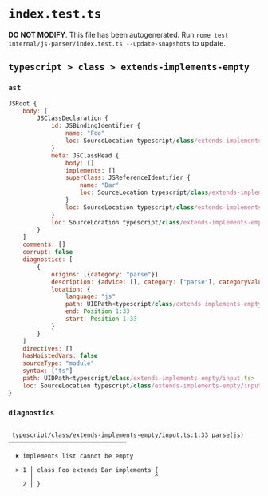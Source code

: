 # `index.test.ts`

**DO NOT MODIFY**. This file has been autogenerated. Run `rome test internal/js-parser/index.test.ts --update-snapshots` to update.

## `typescript > class > extends-implements-empty`

### `ast`

```javascript
JSRoot {
	body: [
		JSClassDeclaration {
			id: JSBindingIdentifier {
				name: "Foo"
				loc: SourceLocation typescript/class/extends-implements-empty/input.ts 1:6-1:9 (Foo)
			}
			meta: JSClassHead {
				body: []
				implements: []
				superClass: JSReferenceIdentifier {
					name: "Bar"
					loc: SourceLocation typescript/class/extends-implements-empty/input.ts 1:18-1:21 (Bar)
				}
				loc: SourceLocation typescript/class/extends-implements-empty/input.ts 1:0-2:1
			}
			loc: SourceLocation typescript/class/extends-implements-empty/input.ts 1:0-2:1
		}
	]
	comments: []
	corrupt: false
	diagnostics: [
		{
			origins: [{category: "parse"}]
			description: {advice: [], category: ["parse"], categoryValue: "js", message: ["implements", RAW_MARKUP {value: " list cannot be empty"}]}
			location: {
				language: "js"
				path: UIDPath<typescript/class/extends-implements-empty/input.ts>
				end: Position 1:33
				start: Position 1:33
			}
		}
	]
	directives: []
	hasHoistedVars: false
	sourceType: "module"
	syntax: ["ts"]
	path: UIDPath<typescript/class/extends-implements-empty/input.ts>
	loc: SourceLocation typescript/class/extends-implements-empty/input.ts 1:0-3:0
}
```

### `diagnostics`

```

 typescript/class/extends-implements-empty/input.ts:1:33 parse(js) ━━━━━━━━━━━━━━━━━━━━━━━━━━━━━━━━━

  ✖ implements list cannot be empty

  > 1 │ class Foo extends Bar implements {
      │                                  ^
    2 │ }


```
